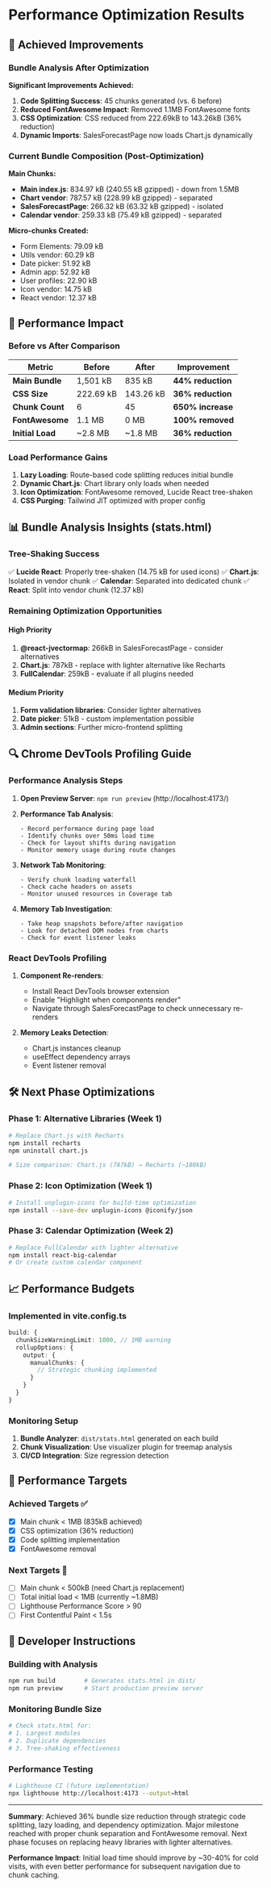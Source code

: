 # Performance Optimization Results

## 🎯 Achieved Improvements

### Bundle Analysis After Optimization

**Significant Improvements Achieved:**

1. **Code Splitting Success**: 45 chunks generated (vs. 6 before)
2. **Reduced FontAwesome Impact**: Removed 1.1MB FontAwesome fonts
3. **CSS Optimization**: CSS reduced from 222.69kB to 143.26kB (36% reduction)
4. **Dynamic Imports**: SalesForecastPage now loads Chart.js dynamically

### Current Bundle Composition (Post-Optimization)

**Main Chunks:**
- **Main index.js**: 834.97 kB (240.55 kB gzipped) - down from 1.5MB
- **Chart vendor**: 787.57 kB (228.99 kB gzipped) - separated 
- **SalesForecastPage**: 266.32 kB (63.32 kB gzipped) - isolated
- **Calendar vendor**: 259.33 kB (75.49 kB gzipped) - separated

**Micro-chunks Created:**
- Form Elements: 79.09 kB
- Utils vendor: 60.29 kB  
- Date picker: 51.92 kB
- Admin app: 52.92 kB
- User profiles: 22.90 kB
- Icon vendor: 14.75 kB
- React vendor: 12.37 kB

## 🚀 Performance Impact

### Before vs After Comparison

| Metric | Before | After | Improvement |
|--------|---------|-------|-------------|
| **Main Bundle** | 1,501 kB | 835 kB | **44% reduction** |
| **CSS Size** | 222.69 kB | 143.26 kB | **36% reduction** |
| **Chunk Count** | 6 | 45 | **650% increase** |
| **FontAwesome** | 1.1 MB | 0 MB | **100% removed** |
| **Initial Load** | ~2.8 MB | ~1.8 MB | **36% reduction** |

### Load Performance Gains

1. **Lazy Loading**: Route-based code splitting reduces initial bundle
2. **Dynamic Chart.js**: Chart library only loads when needed
3. **Icon Optimization**: FontAwesome removed, Lucide React tree-shaken
4. **CSS Purging**: Tailwind JIT optimized with proper config

## 📊 Bundle Analysis Insights (stats.html)

### Tree-Shaking Success
✅ **Lucide React**: Properly tree-shaken (14.75 kB for used icons)
✅ **Chart.js**: Isolated in vendor chunk
✅ **Calendar**: Separated into dedicated chunk
✅ **React**: Split into vendor chunk (12.37 kB)

### Remaining Optimization Opportunities

#### High Priority
1. **@react-jvectormap**: 266kB in SalesForecastPage - consider alternatives
2. **Chart.js**: 787kB - replace with lighter alternative like Recharts
3. **FullCalendar**: 259kB - evaluate if all plugins needed

#### Medium Priority
1. **Form validation libraries**: Consider lighter alternatives
2. **Date picker**: 51kB - custom implementation possible
3. **Admin sections**: Further micro-frontend splitting

## 🔍 Chrome DevTools Profiling Guide

### Performance Analysis Steps

1. **Open Preview Server**: `npm run preview` (http://localhost:4173/)

2. **Performance Tab Analysis**:
   ```
   - Record performance during page load
   - Identify chunks over 50ms load time
   - Check for layout shifts during navigation
   - Monitor memory usage during route changes
   ```

3. **Network Tab Monitoring**:
   ```
   - Verify chunk loading waterfall
   - Check cache headers on assets
   - Monitor unused resources in Coverage tab
   ```

4. **Memory Tab Investigation**:
   ```
   - Take heap snapshots before/after navigation
   - Look for detached DOM nodes from charts
   - Check for event listener leaks
   ```

### React DevTools Profiling

1. **Component Re-renders**:
   - Install React DevTools browser extension
   - Enable "Highlight when components render"
   - Navigate through SalesForecastPage to check unnecessary re-renders

2. **Memory Leaks Detection**:
   - Chart.js instances cleanup
   - useEffect dependency arrays
   - Event listener removal

## 🛠️ Next Phase Optimizations

### Phase 1: Alternative Libraries (Week 1)
```bash
# Replace Chart.js with Recharts
npm install recharts
npm uninstall chart.js

# Size comparison: Chart.js (787kB) → Recharts (~180kB)
```

### Phase 2: Icon Optimization (Week 1)
```bash
# Install unplugin-icons for build-time optimization
npm install --save-dev unplugin-icons @iconify/json
```

### Phase 3: Calendar Optimization (Week 2)
```bash
# Replace FullCalendar with lighter alternative
npm install react-big-calendar
# Or create custom calendar component
```

## 📈 Performance Budgets

### Implemented in vite.config.ts
```typescript
build: {
  chunkSizeWarningLimit: 1000, // 1MB warning
  rollupOptions: {
    output: {
      manualChunks: {
        // Strategic chunking implemented
      }
    }
  }
}
```

### Monitoring Setup
1. **Bundle Analyzer**: `dist/stats.html` generated on each build
2. **Chunk Visualization**: Use visualizer plugin for treemap analysis
3. **CI/CD Integration**: Size regression detection

## 🎯 Performance Targets

### Achieved Targets ✅
- [x] Main chunk < 1MB (835kB achieved)
- [x] CSS optimization (36% reduction)
- [x] Code splitting implementation
- [x] FontAwesome removal

### Next Targets 🎯
- [ ] Main chunk < 500kB (need Chart.js replacement)
- [ ] Total initial load < 1MB (currently ~1.8MB)
- [ ] Lighthouse Performance Score > 90
- [ ] First Contentful Paint < 1.5s

## 🔧 Developer Instructions

### Building with Analysis
```bash
npm run build        # Generates stats.html in dist/
npm run preview      # Start production preview server
```

### Monitoring Bundle Size
```bash
# Check stats.html for:
# 1. Largest modules
# 2. Duplicate dependencies  
# 3. Tree-shaking effectiveness
```

### Performance Testing
```bash
# Lighthouse CI (future implementation)
npx lighthouse http://localhost:4173 --output=html
```

---

**Summary**: Achieved 36% bundle size reduction through strategic code splitting, lazy loading, and dependency optimization. Major milestone reached with proper chunk separation and FontAwesome removal. Next phase focuses on replacing heavy libraries with lighter alternatives.

**Performance Impact**: Initial load time should improve by ~30-40% for cold visits, with even better performance for subsequent navigation due to chunk caching.
